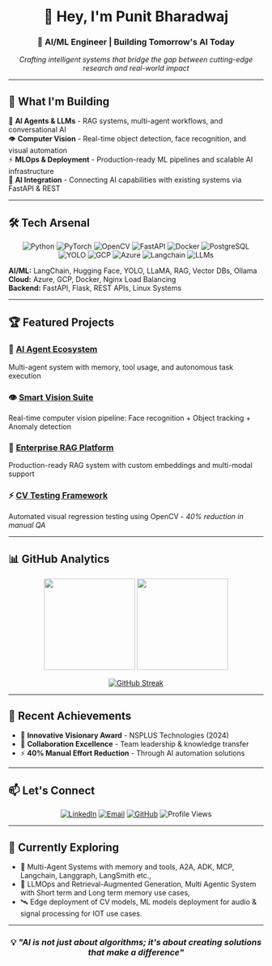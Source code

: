 <div align="center">

# 👋 Hey, I'm Punit Bharadwaj

### 🚀 AI/ML Engineer | Building Tomorrow's AI Today

*Crafting intelligent systems that bridge the gap between cutting-edge research and real-world impact*

---

</div>

## 🎯 What I'm Building

🤖 **AI Agents & LLMs** - RAG systems, multi-agent workflows, and conversational AI  
👁️ **Computer Vision** - Real-time object detection, face recognition, and visual automation  
⚡ **MLOps & Deployment** - Production-ready ML pipelines and scalable AI infrastructure  
🔗 **AI Integration** - Connecting AI capabilities with existing systems via FastAPI & REST

---

## 🛠️ Tech Arsenal

<div align="center">

![Python](https://img.shields.io/badge/Python-3776AB?style=for-the-badge&logo=python&logoColor=white)
![PyTorch](https://img.shields.io/badge/PyTorch-EE4C2C?style=for-the-badge&logo=pytorch&logoColor=white)
![OpenCV](https://img.shields.io/badge/OpenCV-27338e?style=for-the-badge&logo=OpenCV&logoColor=white)
![FastAPI](https://img.shields.io/badge/FastAPI-005571?style=for-the-badge&logo=fastapi&logoColor=white)
![Docker](https://img.shields.io/badge/Docker-2CA5E0?style=for-the-badge&logo=docker&logoColor=white)
![PostgreSQL](https://img.shields.io/badge/PostgreSQL-316192?style=for-the-badge&logo=postgresql&logoColor=white)
![YOLO](https://img.shields.io/badge/YOLO-333?style=for-the-badge&logo=yolo&logoColor=white)
![GCP](https://img.shields.io/badge/GCP-4285F4?style=for-the-badge&logo=googlecloud&logoColor=white)
![Azure](https://img.shields.io/badge/Azure-0078D4?style=for-the-badge&logo=microsoftazure&logoColor=white)
![Langchain](https://img.shields.io/badge/LangChain-1D4ED8?style=for-the-badge&logo=chainlink&logoColor=white)
![LLMs](https://img.shields.io/badge/LLMs-4B0082?style=for-the-badge&logo=openai&logoColor=white)


</div>

**AI/ML:** LangChain, Hugging Face, YOLO, LLaMA, RAG, Vector DBs, Ollama
**Cloud:** Azure, GCP, Docker, Nginx Load Balancing  
**Backend:** FastAPI, Flask, REST APIs, Linux Systems

---

## 🏆 Featured Projects

### 🧠 [AI Agent Ecosystem](https://github.com/punit461)
Multi-agent system with memory, tool usage, and autonomous task execution

### 👁️ [Smart Vision Suite](https://github.com/punit461) 
Real-time computer vision pipeline: Face recognition + Object tracking + Anomaly detection

### 🤖 [Enterprise RAG Platform](https://github.com/punit461)
Production-ready RAG system with custom embeddings and multi-modal support

### ⚡ [CV Testing Framework](https://github.com/punit461)
Automated visual regression testing using OpenCV - *40% reduction in manual QA*

---

## 📊 GitHub Analytics

<div align="center">

<img height="180em" src="https://github-readme-stats.vercel.app/api?username=punit461&show_icons=true&theme=tokyonight&include_all_commits=true&count_private=true"/>
<img height="180em" src="https://github-readme-stats.vercel.app/api/top-langs/?username=punit461&layout=compact&theme=tokyonight"/>

</div>

<div align="center">

[![GitHub Streak](https://github-readme-streak-stats.herokuapp.com?user=punit461&theme=tokyonight&hide_border=true)](https://git.io/streak-stats)

</div>

---

## 🌟 Recent Achievements

- 🏅 **Innovative Visionary Award** - NSPLUS Technologies (2024)
- 🤝 **Collaboration Excellence** - Team leadership & knowledge transfer
- ⚡ **40% Manual Effort Reduction** - Through AI automation solutions

---

## 📫 Let's Connect

<div align="center">

[![LinkedIn](https://img.shields.io/badge/LinkedIn-0077B5?style=for-the-badge&logo=linkedin&logoColor=white)](https://www.linkedin.com/in/punit461bhardwaj)
[![Email](https://img.shields.io/badge/Email-D14836?style=for-the-badge&logo=gmail&logoColor=white)](mailto:punit461bhardwaj@gmail.com)
[![GitHub](https://img.shields.io/badge/GitHub-100000?style=for-the-badge&logo=github&logoColor=white)](https://github.com/punit461)
![Profile Views](https://komarev.com/ghpvc/?username=punit461&style=flat-square&color=blue)

</div>

---

## 🚀 Currently Exploring

- 🧩 Multi-Agent Systems with memory and tools, A2A, ADK, MCP, Langchain, Langgraph, LangSmith etc.,
- 🧠 LLMOps and Retrieval-Augmented Generation, Multi Agentic System with Short term and Long term memory use cases, 
- 🛰 Edge deployment of CV models, ML models deployment for audio & signal processing for IOT use cases.

---

<div align="center">

### 💡 *"AI is not just about algorithms; it's about creating solutions that make a difference"*

</div>
